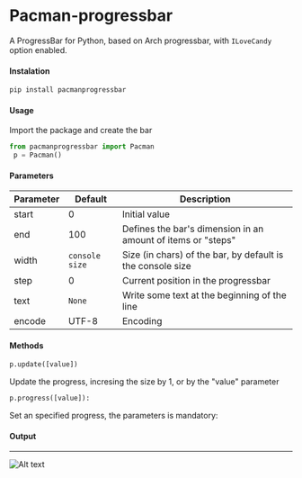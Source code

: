 Pacman-progressbar
==================

A ProgressBar for Python, based on Arch progressbar, with `ILoveCandy` option enabled.

#### Instalation
```bash
pip install pacmanprogressbar
```


#### Usage


Import the package and create the bar
```python
from pacmanprogressbar import Pacman
 p = Pacman()
```

#### Parameters

| Parameter | Default        | Description                                                     |
| ---       | ---            | ---                                                             |
| start     | 0              | Initial value                                                   |
| end       | 100            | Defines the bar's dimension in an amount of items or "steps"    |
| width     | `console size` | Size (in chars) of the bar, by default is the console size      |
| step      | 0              | Current position in the progressbar                             |
| text      | `None`         | Write some text at the beginning of the line                    |
| encode    | UTF-8          | Encoding                                                        |
    

#### Methods

``` python
p.update([value])
```

Update the progress, incresing the size by 1, or by the "value" parameter

```python
p.progress([value]):
```

Set an specified progress, the parameters is mandatory:


#### Output
----------   
![Alt text](http://i.imgur.com/7oh3T6x.gif)
